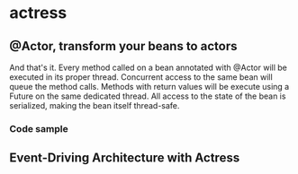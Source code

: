 # actress
## @Actor, transform your beans to actors
And that's it. Every method called on a bean annotated with @Actor will be executed in its proper thread. Concurrent access to the same bean will queue the method calls. Methods with return values will be execute using a Future on the same dedicated thread. All access to the state of the bean is serialized, making the bean itself thread-safe.

### Code sample

## Event-Driving Architecture with Actress
